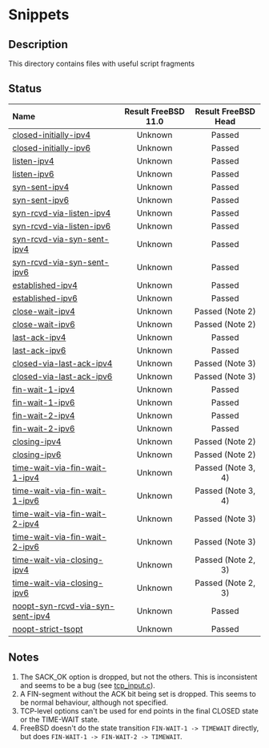 # Snippets

## Description
This directory contains files with useful script fragments

## Status

| Name                                                                                                       | Result FreeBSD 11.0 | Result FreeBSD Head |
|:-----------------------------------------------------------------------------------------------------------|:-------------------:|:-------------------:|
|[closed-initially-ipv4](closed-initially-ipv4.pkt "Move to initial CLOSED state")                           | Unknown             | Passed              |
|[closed-initially-ipv6](closed-initially-ipv6.pkt "Move to initial CLOSED state")                           | Unknown             | Passed              |
|[listen-ipv4](listen-ipv4.pkt "Move to LISTEN state")                                                       | Unknown             | Passed              |
|[listen-ipv6](listen-ipv6.pkt "Move to LISTEN state")                                                       | Unknown             | Passed              |
|[syn-sent-ipv4](syn-sent-ipv4.pkt "Move to SYN-SENT state")                                                 | Unknown             | Passed              |
|[syn-sent-ipv6](syn-sent-ipv6.pkt "Move to SYN-SENT state")                                                 | Unknown             | Passed              |
|[syn-rcvd-via-listen-ipv4](syn-rcvd-via-listen-ipv4.pkt "Move to SYN-RCVD state via LISTEN")                | Unknown             | Passed              |
|[syn-rcvd-via-listen-ipv6](syn-rcvd-via-listen-ipv6.pkt "Move to SYN-RCVD state via LISTEN")                | Unknown             | Passed              |
|[syn-rcvd-via-syn-sent-ipv4](syn-rcvd-via-syn-sent-ipv4.pkt "Move to SYN-RCVD state via SYN-SENT")          | Unknown             | Passed              |
|[syn-rcvd-via-syn-sent-ipv6](syn-rcvd-via-syn-sent-ipv6.pkt "Move to SYN-RCVD state via SYN-SENT")          | Unknown             | Passed              |
|[established-ipv4](established-ipv4.pkt "Move to ESTABLISHED state")                                        | Unknown             | Passed              |
|[established-ipv6](established-ipv6.pkt "Move to ESTABLISHED state")                                        | Unknown             | Passed              |
|[close-wait-ipv4](close-wait-ipv4.pkt "Move to CLOSE-WAIT state")                                           | Unknown             | Passed (Note 2)     |
|[close-wait-ipv6](close-wait-ipv6.pkt "Move to CLOSE-WAIT state")                                           | Unknown             | Passed (Note 2)     |
|[last-ack-ipv4](last-ack-ipv4.pkt "Move to LAST-ACK state")                                                 | Unknown             | Passed              |
|[last-ack-ipv6](last-ack-ipv6.pkt "Move to LAST-ACK state")                                                 | Unknown             | Passed              |
|[closed-via-last-ack-ipv4](closed-via-last-ack-ipv4.pkt "Move to CLOSED state via LAST-ACK")                | Unknown             | Passed (Note 3)     |
|[closed-via-last-ack-ipv6](closed-via-last-ack-ipv6.pkt "Move to CLOSED state via LAST-ACK")                | Unknown             | Passed (Note 3)     |
|[fin-wait-1-ipv4](fin-wait-1-ipv4.pkt "Move to FIN-WAIT-1 state")                                           | Unknown             | Passed              |
|[fin-wait-1-ipv6](fin-wait-1-ipv6.pkt "Move to FIN-WAIT-1 state")                                           | Unknown             | Passed              |
|[fin-wait-2-ipv4](fin-wait-2-ipv4.pkt "Move to FIN-WAIT-2 state")                                           | Unknown             | Passed              |
|[fin-wait-2-ipv6](fin-wait-2-ipv6.pkt "Move to FIN-WAIT-2 state")                                           | Unknown             | Passed              |
|[closing-ipv4](closing-ipv4.pkt "Move to CLOSING state")                                                    | Unknown             | Passed (Note 2)     |
|[closing-ipv6](closing-ipv6.pkt "Move to CLOSING state")                                                    | Unknown             | Passed (Note 2)     |
|[time-wait-via-fin-wait-1-ipv4](time-wait-via-fin-wait-1-ipv4.pkt "Move to TIME-WAIT state via FIN-WAIT-1") | Unknown             | Passed (Note 3, 4)  |
|[time-wait-via-fin-wait-1-ipv6](time-wait-via-fin-wait-1-ipv6.pkt "Move to TIME-WAIT state via FIN-WAIT-1") | Unknown             | Passed (Note 3, 4)  |
|[time-wait-via-fin-wait-2-ipv4](time-wait-via-fin-wait-2-ipv4.pkt "Move to TIME-WAIT state via FIN-WAIT-2") | Unknown             | Passed (Note 3)     |
|[time-wait-via-fin-wait-2-ipv6](time-wait-via-fin-wait-2-ipv6.pkt "Move to TIME-WAIT state via FIN-WAIT-2") | Unknown             | Passed (Note 3)     |
|[time-wait-via-closing-ipv4](time-wait-via-closing-ipv4.pkt "Move to TIME-WAIT state via CLOSING")          | Unknown             | Passed (Note 2, 3)  |
|[time-wait-via-closing-ipv6](time-wait-via-closing-ipv6.pkt "Move to TIME-WAIT state via CLOSING")          | Unknown             | Passed (Note 2, 3)  |
|[noopt-syn-rcvd-via-syn-sent-ipv4](noopt-syn-rcvd-via-syn-sent-ipv4.pkt "Move to ESTABLISHED via SYN-RCVD and SYN-SENT, with TCP_NOOPT") | Unknown | Passed |
|[noopt-strict-tsopt](noopt-strict-tsopt.pkt "with TCP_NOOPT, accept segments without TSopt") | Unknown | Passed |
## Notes
1. The SACK_OK option is dropped,  but not the others. This is inconsistent and seems to be a bug (see [tcp_input.c](http://fxr.watson.org/fxr/source/netinet/tcp_input.c#L1664)).
2. A FIN-segment without the ACK bit being set is dropped. This seems to be normal behaviour, although not specified.
3. TCP-level options can't be used for end points in the final CLOSED state or the TIME-WAIT state.
4. FreeBSD doesn't do the state transition `FIN-WAIT-1 -> TIMEWAIT` directly, but does `FIN-WAIT-1 -> FIN-WAIT-2 -> TIMEWAIT`.
